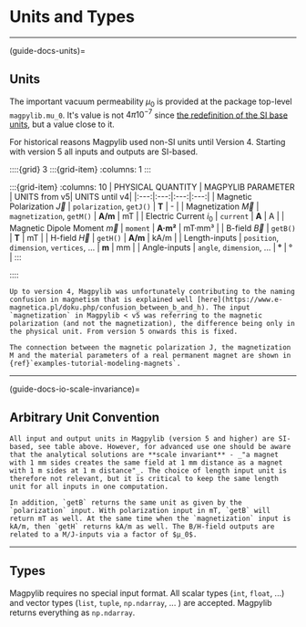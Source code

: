 # Units and Types

--------------------------
(guide-docs-units)=
## Units

The important vacuum permeability $\mu_0$ is provided at the package top-level `magpylib.mu_0`. It's value is not $4 \pi 10^{-7}$ since [the redefinition of the SI base units](https://en.wikipedia.org/wiki/2019_redefinition_of_the_SI_base_units), but a value close to it.

For historical reasons Magpylib used non-SI units until Version 4. Starting with version 5 all inputs and outputs are SI-based.

::::{grid} 3
:::{grid-item}
:columns: 1
:::

:::{grid-item}
:columns: 10
| PHYSICAL QUANTITY | MAGPYLIB PARAMETER | UNITS from v5| UNITS until v4|
|:---:|:---:|:---:|:---:|
| Magnetic Polarization $\vec{J}$  | `polarization`, `getJ()`      | **T**      | -        |
| Magnetization $\vec{M}$          | `magnetization`, `getM()`     | **A/m**    | mT       |
| Electric Current $i_0$           | `current`                     | **A**      | A        |
| Magnetic Dipole Moment $\vec{m}$ | `moment`                      | **A·m²**   | mT·mm³   |
| B-field $\vec{B}$                | `getB()`                      | **T**      | mT       |
| H-field $\vec{H}$                | `getH()`                      | **A/m**    | kA/m     |
| Length-inputs                    | `position`, `dimension`, `vertices`, ...  | **m**      | mm       |
| Angle-inputs                     | `angle`, `dimension`, ...     | **°**      | °        |
:::

::::

```{warning}
Up to version 4, Magpylib was unfortunately contributing to the naming confusion in magnetism that is explained well [here](https://www.e-magnetica.pl/doku.php/confusion_between_b_and_h). The input `magnetization` in Magpylib < v5 was referring to the magnetic polarization (and not the magnetization), the difference being only in the physical unit. From version 5 onwards this is fixed.
```

```{note}
The connection between the magnetic polarization J, the magnetization M and the material parameters of a real permanent magnet are shown in {ref}`examples-tutorial-modeling-magnets`.
```

--------------------------
(guide-docs-io-scale-invariance)=
## Arbitrary Unit Convention

```{hint}
All input and output units in Magpylib (version 5 and higher) are SI-based, see table above. However, for advanced use one should be aware that the analytical solutions are **scale invariant** - _"a magnet with 1 mm sides creates the same field at 1 mm distance as a magnet with 1 m sides at 1 m distance"_. The choice of length input unit is therefore not relevant, but it is critical to keep the same length unit for all inputs in one computation.

In addition, `getB` returns the same unit as given by the `polarization` input. With polarization input in mT, `getB` will return mT as well. At the same time when the `magnetization` input is kA/m, then `getH` returns kA/m as well. The B/H-field outputs are related to a M/J-inputs via a factor of $µ_0$.
```

--------------------------
## Types

Magpylib requires no special input format. All scalar types (`int`, `float`, ...) and vector types (`list`, `tuple`, `np.ndarray`, ... ) are accepted. Magpylib returns everything as `np.ndarray`.
